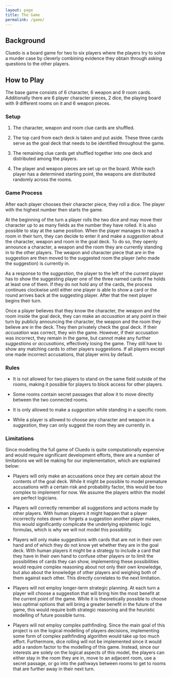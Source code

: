 ```yaml
---
layout: page
title: The Game
permalink: /game/
---
```


## Background

Cluedo is a board game for two to six players where the players try to solve a murder case by cleverly combining evidence they obtain through asking questions to the other players.

## How to Play

The base game consists of 6 character, 6 weapon and 9 room cards. Additionally there are 6 player character pieces, 2 dice, the playing board with 9 different rooms on it and 6 weapon pieces.

### Setup

1. The character, weapon and room clue cards are shuffled.

2. The top card from each deck is taken and put aside. These three cards serve as the goal deck that needs to be identified throughout the game.

3. The remaining clue cards get shuffled together into one deck and distributed among the players.

4. The player and weapon pieces are set up on the board. While each player has a determined starting point, the weapons are distributed randomly across the rooms.

### Game Process

After each player chooses their character piece, they roll a dice. The player with the highest number then starts the game.

At the beginning of the turn a player rolls the two dice and may move their character up to as many fields as the number they have rolled. It is also possible to stay at the same position. When the player manages to reach a room in their turn, they can decide to enter it and make a *suggestion* about the character, weapon and room in the goal deck. To do so, they openly announce a character, a weapon and the room they are currently standing in to the other players. The weapon and character piece that are in the suggestion are then moved to the suggested room the player (who made the suggestion) is currently in.

As a response to the *suggestion*, the player to the left of the current player has to show the suggesting player one of the three named cards if he holds at least one of them. If they do not hold any of the cards, the process continues clockwise until either one player is able to show a card or the round arrives back at the suggesting player. After that the next player begins their turn.

Once a player believes that they know the character, the weapon and the room inside the goal deck, they can make an *accusation* at any point in their turn by publicly announcing the character, the weapon and the room they believe are in the deck. They then privately check the goal deck. If their *accusation* was correct, they win the game. However, if their accusation was incorrect, they remain in the game, but cannot make any further *suggestions* or *accusations*, effectively losing the game. They still have to show any matching cards to other players suggestions. If all players except one made incorrect accusations, that player wins by default.

### Rules

* It is not allowed for two players to stand on the same field outside of the rooms, making it possible for players to block access for other players.

* Some rooms contain secret passages that allow it to move directly between the two connected rooms.

* It is only allowed to make a *suggestion* while standing in a specific room.

* While a player is allowed to choose any character and weapon in a *suggestion*, they can only suggest the room they are currently in.


### Limitations

Since modelling the full game of Cluedo is quite computationally expensive and would require significant development efforts, there are a number of limitations we will be making for our implementation, which are explained below:

* Players will only make an accusations once they are certain about the contents of the goal deck. While it might be possible to model premature accusations with a certain risk and probability factor, this would be too complex to implement for now. We assume the players within the model are perfect logicians.

* Players will correctly remember all suggestions and actions made by other players. With human players it might happen that a player incorrectly notes down or forgets a suggestion another player makes, this would significantly complicate the underlying epistemic logic formulas, which is why we will not model this possibility.

* Players will only make suggestions with cards that are not in their own hand and of which they do not know yet whether they are in the goal deck. With human players it might be a strategy to include a card that they have in their own hand to confuse other players or to limit the possibilities of cards they can show, implementing these possibilities would require complex reasoning about not only their own knowledge, but also about the knowledge of other players and weighing both of them against each other. This directly correlates to the next limitation.

* Players will not employ longer-term strategic planning. At each turn a player will choose a suggestion that will bring him the most benefit at the current point of the game. While it is theoretically possible to choose less optimal options that will bring a greater benefit in the future of the game, this would require both strategic reasoning and the heuristic modelling of future possible turns.

* Players will not employ complex pathfinding. Since the main goal of this project is on the logical modelling of players decisions, implementing some form of complex pathfinding algorithm would take up too much effort. Furthermore, dice rolling will not be implemented since it would add a random factor to the modelling of this game. Instead, since our interests are solely on the logical aspects of this model, the players can either stay in the room they are in, move to an adjacent room, use a secret passage, or go into the pathways between rooms to get to rooms that are further away in their next turn. 
